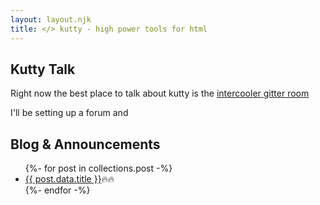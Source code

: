 ```yaml
---
layout: layout.njk
title: </> kutty - high power tools for html
---
```


## Kutty Talk

Right now the best place to talk about kutty is the [intercooler gitter room](https://gitter.im/intercooler-js/Lobby)

I'll be setting up a forum and 

## Blog & Announcements

<div>
<ul>
{%- for post in collections.post -%}
  <li><a href="{{ post.data.url }}">{{ post.data.title }}</a>🔥🔥</li>
{%- endfor -%}
</ul>
</div>



